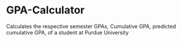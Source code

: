 # GPA-Calculator
Calculates the respective semester GPAs, Cumulative GPA, predicted cumulative GPA,  of a student at Purdue University
